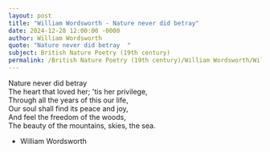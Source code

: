 ```yaml
---
layout: post
title: "William Wordsworth - Nature never did betray"
date: 2024-12-28 12:00:00 -0000
author: William Wordsworth
quote: "Nature never did betray  "
subject: British Nature Poetry (19th century)
permalink: /British Nature Poetry (19th century)/William Wordsworth/William Wordsworth - Nature never did betray
---
```


Nature never did betray  
The heart that loved her; 'tis her privilege,  
Through all the years of this our life,  
Our soul shall find its peace and joy,  
And feel the freedom of the woods,  
The beauty of the mountains, skies, the sea.

- William Wordsworth
